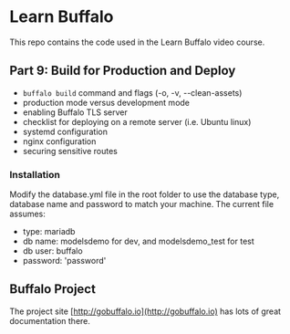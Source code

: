 # Learn Buffalo

This repo contains the code used in the Learn Buffalo video course.

## Part 9: Build for Production and Deploy

* `buffalo build` command and flags (-o, -v, --clean-assets)
* production mode versus development mode
* enabling Buffalo TLS server
* checklist for deploying on a remote server (i.e. Ubuntu linux)
* systemd configuration
* nginx configuration
* securing sensitive routes

### Installation

Modify the database.yml file in the root folder to use the database type, database name and password to match your machine.
The current file assumes:
* type: mariadb
* db name: modelsdemo for dev, and modelsdemo_test for test
* db user: buffalo
* password: 'password'

## Buffalo Project

The project site [http://gobuffalo.io](http://gobuffalo.io) has lots of great documentation there.
